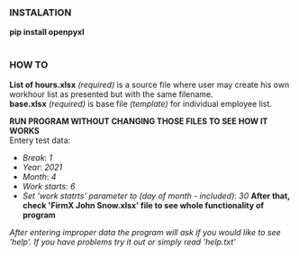 ### INSTALATION
**pip install openpyxl**  
<br />

### HOW TO
**List of hours.xlsx** *(required)* is a source file where user may create his own workhour list as presented but with the same filename.
<br />
**base.xlsx** *(required)* is base file *(template)* for individual employee list.
<br />

**RUN PROGRAM WITHOUT CHANGING THOSE FILES TO SEE HOW IT WORKS**  
Entery test data:
 - *Break*: *1* 
 - *Year*: *2021*
 - *Month*: *4*
 - *Work starts*: *6*
 - *Set 'work statrts' parameter to (day of month - included)*: *30*
 **After that, check 'FirmX John Snow.xlsx' file to see whole functionality of program**

*After entering improper data the program will ask if you would like to see 'help'. If you have problems try it out or simply read 'help.txt'*


